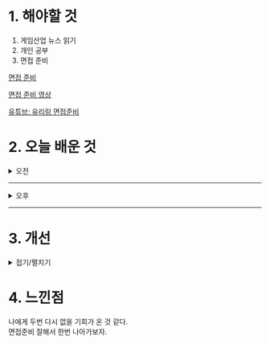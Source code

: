 
# 1. 해야할 것

1. 게임산업 뉴스 읽기 
2. 개인 공부  
3. 면접 준비

[면접 준비](https://www.youtube.com/watch?v=VHYBaVQFjkI)

[면접 준비 영상](https://www.youtube.com/watch?v=Mbsp9oHbwdM)

[유튜브: 유리링 면접준비](https://www.youtube.com/watch?v=wRsJdf2y_wA)

# 2. 오늘 배운 것

<details>
<summary>오전</summary>

## 오늘의 뉴스


■ 스팀 무료 게임
Z Arena (인디, FPS, 좀비, 안한글)
https://store.steampowered.com/app/1411460/Z_Arena/

■ 하비게임즈, '궁수의 전설2' 정식 서비스 개시
하비게임즈는 11월 20일, 모바일 로그라이크 게임 '궁수의 전설2'를 정식 출시했습니다. 이 게임은 전작보다 다양한 신규 스킬과 스테이지를 통해 향상된 플레이 경험을 제공합니다. 또한, 2024 파리올림픽 양궁 금메달리스트 김우진 선수를 홍보 모델로 선정하여 다양한 프로모션을 진행하고 있습니다.  

■ 서브컬처 TPS '스트리노바' 22일 출시
iDreamsky는 11월 22일, 차세대 서브컬처 TPS 게임 '스트리노바(Strinova)'의 PC 버전을 글로벌 출시했습니다. 이 게임은 2D와 3D를 자유롭게 전환하는 '스트링화' 시스템을 통해 독특한 플레이 경험을 제공합니다. 출시 전 사전 등록자 수 600만 명을 달성하며 큰 관심을 받았으며, 현재 스팀과 에픽 게임 스토어 등 다양한 플랫폼에서 다운로드 가능합니다.  

■ 캐리버스, 파트너십 통해 베트남 대표 메타버스를 위한 초석 다진다
캐리버스는 베트남의 HDBank AMC 및 HANISA와 양해각서(MOU)를 체결하여, 2025년 베트남 웹3 시장 진출과 메타버스 생태계 구축을 위한 협력을 강화합니다. HDBank AMC는 베트남 최대 항공사인 비엣젯 항공 등을 보유한 소비코 그룹의 최대 주주로, 다양한 IP를 캐리버스에 제공할 예정이며, 공동으로 크립토 상품도 선보일 계획입니다. HANISA는 하노이 과학 기술 대학교(HUST)와 협력하여 메타버스 교육을 도입하고, AI 튜터와 공동 커리큘럼을 개발할 예정입니다.  

■ 나인헥타르 '회색낙원:마녀의 정원' 22일 출시
나인헥타르는 11월 22일, 신작 게임 '회색낙원:마녀의 정원'을 스팀과 스토브 플랫폼을 통해 정식 출시했습니다. 이 게임은 기억을 잃은 소녀가 다른 소녀들을 돕고 자신의 기억을 되찾기 위해 악몽의 세계를 탐험하는 내용을 담고 있으며, 빠른 전투 시스템과 서브컬처 스타일의 그래픽이 특징입니다. 또한, 핵앤슬래시, 액션 RPG, 비주얼 노벨, 마을 경영 등 다양한 장르의 요소를 결합하여 풍부한 게임 경험을 제공합니다.  

■ 문체부 선정 '독서경영' 우수직장 NHN
NHN은 문화체육관광부가 주최하는 '2024 대한민국 독서경영 우수직장' 인증을 획득했습니다. 사내 도서관 '라이브러리 딥'을 통해 다양한 도서와 전자책을 제공하며, 임직원 추천 도서 큐레이션과 저자 초청 강연 등 독서 프로그램을 운영한 점이 높은 평가를 받았습니다. NHN은 앞으로도 독서를 통한 자기계발과 조직 문화 혁신을 지속적으로 추구할 계획입니다.  

■ 디랩스 게임즈 YGG 플레이 서밋 참가
디랩스 게임즈는 11월 19일부터 24일까지 필리핀 마닐라에서 열리는 'YGG 플레이 서밋 2024'에 실버 스폰서로 참가하여, 개발 중인 '라그나로크'와 '복싱스타'를 소개하고 부스 방문자들에게 경품을 제공합니다. 또한, 권준모 대표는 11월 20일 세션에서 아시아 게임 시장의 노하우를 공유하며 참가자들의 관심을 받았습니다. YGG 플레이 서밋은 동남아 지역의 웹3 게임을 탐구하고 공유하는 글로벌 행사로, 다수의 웹3 기업가들이 참여하고 있습니다.  

■ WDG, 레드닷 디자인 어워드 본상 수상
종합 e스포츠 전문기업 WDG는 세계적 권위의 레드닷 디자인 어워드 2024에서 브랜드&커뮤니케이션 부문 본상인 '위너(Winner)'를 수상했습니다. 수상작은 WDG가 도입한 'E-Sports League Brand' 디자인 시스템으로, 이는 오버워치 챔피언스 시리즈 아시아 대회(OWCS Asia)에 적용되어 수십만 명의 시청자를 끌어모았습니다. 레드닷 디자인 어워드는 독일 디자인 협회가 주관하는 국제적인 디자인 공모전으로, 수상작들은 2025년 1월 12일까지 베를린 커뮤니케이션 박물관에서 전시될 예정입니다.  

■ SOOP, 라이엇게임즈와 협력 강화
SOOP은 11월 22일 글로벌 라이브 스트리밍 플랫폼을 정식 론칭하며, 동남아시아 및 영어권 시장으로의 확장을 발표했습니다. 특히, 인기 e스포츠 게임인 '발로란트'의 전용 페이지를 선보여 리그 일정과 경기 정보를 다양한 언어로 제공하고, 스트리머와 유저 간의 상호작용을 강화하는 기능들을 추가했습니다. 또한, 2025년 시즌에는 라이엇 게임즈와의 협력을 확대하여 '발로란트 챌린저스 동남아시아(VCT SEA)' 시즌의 독점 스트리밍 파트너로서 대회 전 과정을 공식 중계할 예정입니다.  

■ 뉴노멀소프트 신작 '창세기전3 리버스' 최초 공개
뉴노멀소프트는 '창세기전3'를 기반으로 한 신작 '창세기전3 리버스'의 인게임 이미지와 플레이 영상을 공식 홈페이지를 통해 최초로 공개했습니다. 영상에서는 주인공 살라딘과 히로인 셰라자드의 만남이 묘사되며, 진형 배치와 스킬 사용 등 전략적 요소를 확인할 수 있습니다. '창세기전3 리버스'는 2025년 초 출시를 목표로 개발 중입니다.  

■ 달팽이 중에 최강은 '최강달팽이'
큐씨플레이는 자사가 개발한 예측불가 어드벤처 RPG '최강달팽이'의 타이틀을 공개하고, 11월 28일부터 12월 11일까지 안드로이드 OS 이용자를 대상으로 CBT를 진행합니다. 이 게임은 지구 멸망 후 생존한 달팽이가 전 세계를 탐험하며 지구를 구하는 스토리로, 다양한 밈과 패러디, 블랙코미디 요소를 통해 유머를 제공합니다. CBT 참가 신청은 11월 27일까지 공식 홈페이지에서 가능합니다.  

■ '스타시드', V튜버 모리 칼리오페 OST 영상 공개
컴투스는 AI 육성 어반 판타지 RPG '스타시드: 아스니아 트리거'의 첫 번째 OST 'Brave New World'를 글로벌 인기 V튜버 모리 칼리오페의 커버 영상으로 공개했습니다. 이 곡은 용감하게 아름다운 신세계를 맞이하자는 희망을 담고 있으며, 모리 칼리오페와 게임 캐릭터 아이렌이 함께하는 고퀄리티 일러스트를 감상할 수 있습니다. '스타시드'는 11월 28일 전 세계 서비스를 목표로 다양한 이벤트와 프로모션을 진행 중입니다.  

■ '이나야-라이프 애프터 갓' 신규 액션 트레일러 공개
엑소제네시스 스튜디오는 2025년 초 출시 예정인 메트로배니아 게임 '이나야-라이프 애프터 갓'의 신규 액션 트레일러를 공개했습니다. 이 게임은 '워해머 40k'와 '패스파인더' 등 유명 게임 개발에 참여한 베테랑들과 디즈니, 블리자드 출신 아티스트들이 협력하여 개발 중이며, 화려한 2D 그래픽과 짜릿한 액션을 특징으로 합니다. 트레일러에서는 주인공 이나야가 강력한 콤보 공격으로 적들을 물리치고, 다양한 기술을 활용해 장애물을 극복하는 모습을 확인할 수 있습니다.  

■ '모모타로전철' 시리즈 첫 한국어화, 12월 12일 발매
유니아나는 '모모타로 전철 ~쇼와 헤이세이 레이와에서도 국룰!~ Korea Edition'을 12월 12일 닌텐도 스위치로 한국어화하여 출시한다고 발표했습니다. 이 게임은 플레이어가 전철 회사 사장이 되어 일본 전국을 여행하며 자산을 늘리는 파티 게임으로, 시리즈 최초로 한국어를 지원합니다. 한국어판에는 오리지널 열차 '모모철도 드래곤호'가 특전으로 제공되며, 다양한 모드를 통해 최대 4명이 함께 즐길 수 있습니다.  

■ [오피셜] '마타' 조세형, 프로게임단 T1에 코치로 합류
'마타' 조세형이 T1의 코치로 합류했습니다. 조세형은 2020년 은퇴 후 RNG 감독과 젠지 e스포츠 코치를 역임하며 지도자로서의 경력을 쌓았습니다. T1은 조세형 코치와 함께 미래를 기대한다고 밝혔습니다.  

■ 로블록스, 13세 미만 사용자에 안전기능 강화
로블록스는 13세 미만 사용자 안전 강화를 위해 부모가 자녀의 활동을 관리할 수 있는 보호 기능과 콘텐츠 라벨링 시스템을 도입했습니다. 콘텐츠는 라벨에 따라 접근이 제한되며, 채팅 기능도 부모 동의 없이 사용이 불가능합니다.

■ RPG로 돌아온 '테일즈런너', 어떤 게임일까?
'테일즈런너RPG'는 인기 IP '테일즈런너'의 세계관을 기반으로 한 서브컬처 수집형 RPG로, 원작 캐릭터와 동화 속 주인공들이 공존하는 동화나라에서의 모험을 다룹니다. 게임은 빠른 전환이 가능한 래피드턴 방식의 전략적 전투 시스템을 도입하여, 다양한 속성과 역할을 가진 캐릭터들의 조합을 통해 전략적인 전투를 즐길 수 있습니다. 또한, 원작의 향수를 느낄 수 있는 '카오스 레이드'와 '아누비스 점령전' 등의 콘텐츠를 제공하며, 하늘섬에서는 팜, 낚시, 오락실 등 다양한 생활 콘텐츠를 즐길 수 있습니다.  

■ 에릭 바론이 직접 선곡 '스타듀밸리' 오케스트라, 한국 온다
'지스타 2024'의 두 번째 날, 엠바크 스튜디오가 개발하고 넥슨이 서비스 예정인 신작 '아크 레이더스'의 공동 인터뷰가 진행되었습니다. 엠바크 스튜디오의 스벤 그런드버그 디렉터와 다니엘레 비텔리는, 게임이 PvE 루트슈터에서 PvP 요소가 도입된 익스트랙션 슈터로 장르를 변경하게 된 이유에 대해 설명했습니다. 또한, 게임의 핵심 요소인 '희망과 매력'을 담은 세계관과 게임 플레이에 대한 자세한 내용을 공유했습니다.  

■ [오피셜] KT 롤스터, '커즈' 문우찬과 3년 계약
KT 롤스터는 11월 21일 공식 SNS를 통해 정글러 '커즈' 문우찬과 3년 계약을 체결했다고 발표했습니다. '커즈'는 동선 설계와 상대 정글러와의 심리 싸움에 강점을 가진 성장형 정글러로 평가받으며, 안정적인 경기 운영 능력을 보유하고 있습니다. 이번 계약은 일반적인 계약 기간보다 긴 3년으로 체결되어 주목받고 있습니다.  

■ [오피셜] 위대한 정글러 '스코어' 고동빈, 친정팀 KT에 감독 복귀
KT 롤스터의 전설적인 정글러 '스코어' 고동빈이 팀의 감독으로 복귀했습니다. 고동빈 감독은 2019년 은퇴 후 군 복무를 마치고, 젠지 e스포츠의 감독을 역임한 바 있습니다. KT 롤스터는 고동빈 감독과 2년 계약을 체결하며, 그의 리더십 아래 새로운 도약을 기대하고 있습니다.  

■ [오피셜] T1, '톰' 임재현 코치와 2년 재계약
T1은 11월 21일 공식 SNS를 통해 '톰' 임재현 코치와의 계약을 2026년까지 연장했다고 발표했습니다. 임재현 코치는 2015년 SK텔레콤에서 선수로 활동한 후, 2022년 11월 T1의 코치로 복귀하여 팀의 밴픽 전략에서 뛰어난 능력을 보여주고 있습니다. T1은 임 코치와 함께 더 높은 목표를 향해 나아가겠다는 의지를 밝혔습니다.  

■ [이슈] 구글-게임4사 리베이트 의혹, "사실 아니다"
경제정의실천시민연합 등 시민단체들은 11월 21일 기자회견을 열고, 구글과 국내 게임사 4곳(엔씨소프트, 넷마블, 컴투스, 펄어비스)이 리베이트를 통해 불공정 이익을 취했다고 주장하며 공정거래위원회에 조사를 요청했습니다. 이들은 구글이 게임사들에게 리베이트를 제공하고, 인앱 결제를 유도하여 시장 지배력을 강화했다고 비판했습니다. 이에 대해 구글과 해당 게임사들은 리베이트 수수나 담합 행위는 없었다며 의혹을 부인했습니다.  

■ 마계가 된 학교, 던전 RPG '학원마경' 스팀 정식 출시
국내 개발사 피아이소프트가 제작한 던전 RPG '학원마경'이 11월 21일 스팀을 통해 글로벌 출시되었습니다. 이 게임은 천재지변으로 마계가 된 학교를 배경으로, 심볼 인카운터 방식을 도입하여 다이내믹한 플레이를 제공합니다. 추후 닌텐도 스위치 버전도 출시될 예정입니다.  

■ 엑스플라, '갤러리쓰리'와 헬로 팰 NFT 협업 이벤트 진행
엑스플라는 웹3 콘텐츠 솔루션 기업 갤러리쓰리와 협력하여 NFT 프로젝트 '헬로 팰' 이벤트를 진행하고, 갤러리쓰리는 엑스플라의 밸리데이터로 합류합니다. 이 협력을 통해 이용자들은 자신만의 'PAL ID 카드'를 제작하고, 이를 텔레그램 미니 앱을 통해 메신저 스티커로 활용할 수 있습니다. 엑스플라는 이러한 기능을 통해 커뮤니티 참여와 교류를 강화할 계획입니다.  

■ 애니모카 모카버스 1000만달러 투자 유치, "웹3 대중화 나선다"
애니모카 브랜드의 NFT 프로젝트 '모카버스'가 1,000만 달러(약 139억 9,400만 원)의 투자를 유치했습니다. 이번 투자에는 OKX벤처스, CMCC글로벌, 홍샨, 리퍼블릭 디지털 등이 참여했으며, 모카버스는 이를 통해 신원 인증 소프트웨어 개발 키트(SDK) '렐름(Realm)'을 개발하여 웹3 생태계의 상호 운용성을 강화할 계획입니다. 애니모카 브랜드의 얏 시우 회장은 이번 투자를 통해 디지털 재산권과 인터넷의 탈중앙화 시스템 발전을 이루겠다고 밝혔습니다.  

■ 갈라게임즈, ‘비트루’에 갈라체인 메인넷 통합
갈라게임즈는 11월 21일, 자사의 레이어1 블록체인인 '갈라체인'을 암호화폐 거래소 '비트루(Bitrue)'와 통합했다고 발표했습니다. 이로써 GALA 코인은 이더리움 네트워크를 통한 브릿지 과정 없이 비트루 계정으로 직접 입금하여 USDC, USDT, BTC 등과 교환할 수 있게 되었습니다. 또한, 비트루 사용자들은 내장된 갈라체인 지갑을 활용할 수 있으며, 향후 갈라체인 생태계 내 다른 토큰 통합도 기대됩니다. 갈라게임즈는 이번 파트너십을 통해 커뮤니티에 도움이 되는 파트너십을 구축하게 되어 기쁘다며, 앞으로도 완전한 분산화를 향해 계속 나아가겠다고 전했습니다.  


■ XPLA, 에이셔와 손잡고 AI 기반 AAA급 게임 개발 지원 프로그램 모집
XPLA는 에이셔와 협력하여 AI 기반 AAA급 게임 개발을 지원하는 프로그램을 시작했습니다. 총 1,000만 달러 규모의 이 프로그램은 12월 18일까지 신청을 받으며, 선정된 프로젝트에는 최대 50만 달러의 지원과 기술적 지원이 제공됩니다. XPLA는 웹3 기술과 수익 모델 구축을, 에이셔는 고성능 GPU 자원을 통해 개발을 지원할 예정입니다.  

■ 환세취호전 온라인, 24일까지 CBT 진행
'환세취호전 온라인'이 11월 21일부터 24일까지 CBT를 진행하며, 스토리 모드, PvE, PvP 콘텐츠 등 다양한 게임 요소를 체험할 수 있습니다. 이벤트 참여 시 루비, 소환권 등 보상도 제공됩니다. 자세한 내용은 공식 커뮤니티에서 확인 가능합니다.

■ 스토커2 - 최적화만 빼면 내 맘 속 GOTY
'스토커2: 초르노빌의 심장부'는 2024년 11월 20일 출시된 1인칭 슈팅 게임으로, 전작보다 발전된 심리스 오픈 월드와 향상된 비주얼을 통해 몰입감을 높였습니다. 게임은 방사능, 괴물, 이상 현상으로 가득한 '존(ZONE)'을 배경으로 하며, 플레이어의 선택에 따라 다양한 상호작용과 스토리 전개가 이루어집니다. 그러나 기술적 문제와 최적화 이슈로 인해 일부 플레이어들은 불편을 겪고 있습니다.  

■ [B매거진] 위메이드, '이미르' 경제에 블록체인 문법 도입한다
위메이드는 2025년 1분기 출시 예정인 신작 MMORPG '레전드 오브 이미르'에 블록체인 기술을 접목한 새로운 경제 시스템을 도입할 계획입니다. 게임 내 최상위 등급 아이템은 NFI(Non-Fungible Item)로 제작되어 고유 번호와 생성 날짜 등의 정보를 블록체인 기반 데이터베이스에 기록하여 투명성을 확보합니다. 또한, 이용자들은 거버넌스 주화를 통해 게임 내 의사 결정 과정에 참여할 수 있으며, 이는 주화 스테이킹이나 게임 플레이를 통해 획득 가능합니다. 위메이드는 이러한 시스템을 통해 아이템의 가치를 유지하고, 투명한 운영을 목표로 하고 있습니다.  

■ 게임 저작권 분쟁, 법률 정비와 교육 병행돼야
11월 21일, 국회에서 게임 저작권 문제를 다루는 토론회가 열렸습니다. 김윤덕 의원은 게임산업의 성장과 함께 저작권 침해 문제가 심각해지고 있다고 지적하며, 불법 복제와 무단 사용이 창작자의 권리를 침해하고 산업의 지속 가능성을 위협한다고 강조했습니다. 임오경 의원은 '데이브 더 다이버'와 같은 참신한 게임이 유사 타이틀로 인해 피해를 입고 있다고 언급하며, 유사 게임들로 인해 개발자와 소비자 모두 큰 피해를 보고 있다고 우려했습니다.  
</details>

****

<details>
<summary>오후</summary>

## 면접 준비

### 1. 포트폴리오 점검


### 2. 자소서 점검


### 3. 1분 자기소개
- 핵심만 짧고 간결하게
- 면접관이 궁금해 할 내용 위주로
- 호기심 유발로 추가 질문 유도

### 4. 예상 질문
- 게임 기획자가 되고 싶은 이유?
  - 발작 버튼 답변 금지
  - 게임이 좋아서 금지
  - 게임 회사가 좋아서 금지
 
- 기획자로서 강점
  - 추상적인 답변X
  - 너무 흔한 답변X
  - 구체적인 답변O
    - 유튜브 영상을 올리는 취미가 있는데 빌드를 연구하고 그것을 알리고 내가 쓰는 빌드가 기존 빌드와 왜 다르고 좋은지 설명하는 영상을 만들었음

- 지원 동기
  - 외적인 장점X
  - 흔한 답변X
  - 회사가 나를 뽑는 이유
    - 회사에 대한 정보 서치

- 좋아하는 게임과 그 이유
  - 솔직한 취향 말하기
  - 어설프게 포장하지 말기
  - 기획적인 장점 들어주기



</details>

****


# 3. 개선


<details>
<summary>접기/펼치기</summary>


</details>



# 4. 느낀점
나에게 두번 다시 없을 기회가 온 것 같다.\
면접준비 잘해서 한번 나아가보자.

